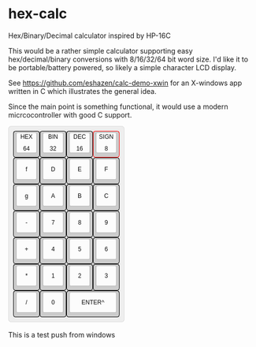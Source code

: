 # hex-calc

Hex/Binary/Decimal calculator inspired by HP-16C

This would be a rather simple calculator supporting
easy hex/decimal/binary conversions with 8/16/32/64 bit word size.
I'd like it to be portable/battery powered, so likely a simple
character LCD display.

See https://github.com/eshazen/calc-demo-xwin for an X-windows
app written in C which illustrates the general idea.

Since the main point is something functional, it would use
a modern micrcocontroller with good C support.

![keyboard layout](pix/hex-calc.png)

This is a test push from windows